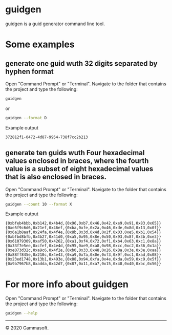# guidgen

guidgen is a guid generator command line tool.

# Some examples

## generate one guid wuth 32 digits separated by hyphen format

Open "Command Prompt" or "Terminal". Navigate to the folder that contains the project and type the following:

```bash
guidgen
```

or

```bash
guidgen --format D
```

Example output

```
372812f1-0472-4d87-9954-738f7cc2b213
```

## generate ten guids wuth Four hexadecimal values enclosed in braces, where the fourth value is a subset of eight hexadecimal values that is also enclosed in braces.

Open "Command Prompt" or "Terminal". Navigate to the folder that contains the project and type the following:

```bash
guidgen --count 10 --format X
```

Example output

```
{0xbfeb4bbb,0xb142,0x4b4d,{0x96,0xb7,0x46,0x42,0xe9,0x91,0x83,0x65}}
{0xe5f9c6d6,0x21ef,0x46ef,{0xba,0xfe,0x2a,0x46,0xde,0x8d,0x13,0x0f}}
{0x6a1b8aaf,0x24fa,0x4f4e,{0x8b,0x3d,0x4d,0x2f,0x03,0xe5,0xb1,0x54}}
{0xbfbd8bfb,0x4b27,0x41d0,{0xa5,0x95,0x8e,0x50,0x93,0x8f,0x3b,0xe3}}
{0x61079309,0xaf50,0x4262,{0xa1,0xf4,0x72,0xf1,0xb4,0x63,0xc1,0x8a}}
{0x33f7e5ee,0xcfef,0x4e4d,{0x95,0xe9,0xa8,0x98,0xcc,0xc2,0x36,0x1a}}
{0xe073d32c,0xa9c6,0x4f2e,{0xb0,0x33,0x48,0x26,0x8a,0x3e,0x3e,0xaa}}
{0x88ff845e,0x210c,0x4e43,{0xa9,0x7a,0x0e,0xf3,0x9f,0xc1,0xad,0x08}}
{0x23ed1748,0x13b1,0x493e,{0x88,0x94,0xfa,0x4e,0xda,0x59,0xc9,0x5f}}
{0x9b7967b8,0xadda,0x42d7,{0x87,0x11,0xa7,0x15,0x48,0x40,0xbc,0x56}}
```

# For more info about guidgen

Open "Command Prompt" or "Terminal". Navigate to the folder that contains the project and type the following:

```bash
guidgen --help
```

______________________________________________________________________________________________

© 2020 Gammasoft.
